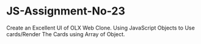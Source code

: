 # JS-Assignment-No-23
Create an Excellent UI of OLX Web Clone. Using JavaScript Objects to Use cards/Render The Cards using Array of Object.   

